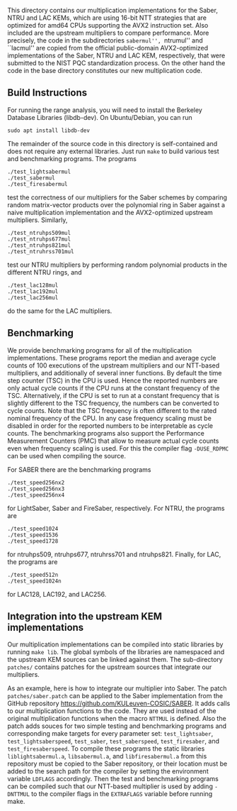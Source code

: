 This directory contains our multiplication implementations for the Saber, NTRU and LAC KEMs, which are using 16-bit NTT strategies that are optimized for amd64 CPUs supporting the AVX2 instruction set. Also included are the upstream multipliers to compare performance. More precisely, the code in the subdirectories ``sabermul'', ``ntrumul'' and ``lacmul'' are copied from the official public-domain AVX2-optimized implementations of the Saber, NTRU and LAC KEM, respectively, that were submitted to the NIST PQC standardization process. On the other hand the code in the base directory constitutes our new multiplication code.

## Build Instructions

For running the range analysis, you will need to install the Berkeley Database Libraries (libdb-dev).
On Ubuntu/Debian, you can run
```
sudo apt install libdb-dev
```

The remainder of the source code in this directory is self-contained and does not require any external libraries. Just 
run `make` to build various test and benchmarking programs. The programs
``` 
./test_lightsabermul
./test_sabermul
./test_firesabermul
```
test the correctness of our multipliers for the Saber schemes by comparing random matrix-vector products over the polynomial ring in Saber against a naive multiplication implementation and the AVX2-optimized upstream multipliers. Similarly,
```
./test_ntruhps509mul
./test_ntruhps677mul
./test_ntruhps821mul
./test_ntruhrss701mul
```
test our NTRU multipliers by performing random polynomial products in the different NTRU rings, and
```
./test_lac128mul
./test_lac192mul
./test_lac256mul
```
do the same for the LAC multipliers.

## Benchmarking
We provide benchmarking programs for all of the multiplication implementations. These programs report the median and average cycle counts of 100 executions of the upstream multipliers and our NTT-based multipliers, and additionally of several inner functions. By default the time step counter (TSC) in the CPU is used. Hence the reported numbers are only actual cycle counts if the CPU runs at the constant frequency of the TSC. Alternatively, if the CPU is set to run at a constant frequency that is slightly different to the TSC frequency, the numbers can be converted to cycle counts. Note that the TSC frequency is often different to the rated nominal frequency of the CPU. In any case frequency scaling must be disabled in order for the reported numbers to be interpretable as cycle counts. The benchmarking programs also support the Performance Measurement Counters (PMC) that allow to measure actual cycle counts even when frequency scaling is used. For this the compiler flag `-DUSE_RDPMC` can be used when compiling the source.

For SABER there are the benchmarking programs
```
./test_speed256nx2
./test_speed256nx3
./test_speed256nx4
```
for LightSaber, Saber and FireSaber, respectively. For NTRU, the programs are
```
./test_speed1024
./test_speed1536
./test_speed1728
```
for ntruhps509, ntruhps677, ntruhrss701 and ntruhps821. Finally, for LAC, the programs are
```
./test_speed512n
./test_speed1024n
```
for LAC128, LAC192, and LAC256.

## Integration into the upstream KEM implementations
Our multiplication implementations can be compiled into static libraries by running `make lib`. The global symbols of the libraries are namespaced and the upstream KEM sources can be linked against them. The sub-directory `patches/` contains patches for the upstream sources that integrate our multipliers.

As an example, here is how to integrate our multiplier into Saber. The patch `patches/saber.patch` can be applied to the Saber implementation from the GitHub repository <https://github.com/KULeuven-COSIC/SABER>. It adds calls to our multiplication functions to the code. They are used instead of the original multiplication functions when the macro `NTTMUL` is defined. Also the patch adds souces for two simple testing and benchmarking programs and corresponding make targets for every parameter set: `test_lightsaber`, `test_lightsaberspeed`, `test_saber`, `test_saberspeed`, `test_firesaber`, and `test_firesaberspeed`. To compile these programs the static libraries `liblightsabermul.a`, `libsabermul.a`, and `libfiresabermul.a` from this repository must be copied to the Saber repository, or their location must be added to the search path for the compiler by setting the environment variable `LDFLAGS` accordingly. Then the test and benchmarking programs can be compiled such that our NTT-based multiplier is used by adding `-DNTTMUL` to the compiler flags in the `EXTRAFLAGS` variable before running make.

